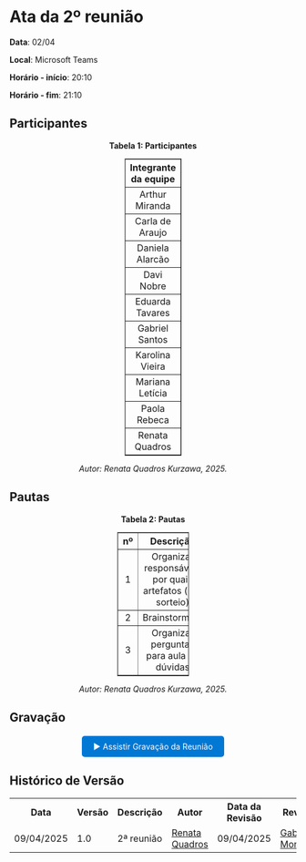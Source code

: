 # Ata da 2º reunião

**Data**: 02/04

**Local**: Microsoft Teams

**Horário - início**: 20:10

**Horário - fim**: 21:10

## Participantes

<p align="center"><strong>Tabela 1: Participantes</strong></p>
<table style="margin: auto; width: 20%; border-collapse: collapse;" border="1" cellpadding="8">
  <thead>
    <tr>
      <th style="text-align: center;">Integrante da equipe</th>
      <th style="text-align: center;">Presente</th>
    </tr>
  </thead>
  <tbody>
    <tr>
      <td style="text-align: center;">Arthur Miranda</td>
      <td style="text-align: center;">X</td>
    </tr>
    <tr>
      <td style="text-align: center;">Carla de Araujo</td>
      <td style="text-align: center;">X</td>
    </tr>
    <tr>
      <td style="text-align: center;">Daniela Alarcão</td>
      <td style="text-align: center;">X</td>
    </tr>
    <tr>
      <td style="text-align: center;">Davi Nobre</td>
      <td style="text-align: center;">X</td>
    </tr>
    <tr>
      <td style="text-align: center;">Eduarda Tavares</td>
      <td style="text-align: center;">X</td>
    </tr>
    <tr>
      <td style="text-align: center;">Gabriel Santos</td>
      <td style="text-align: center;">X</td>
    </tr>
    <tr>
      <td style="text-align: center;">Karolina Vieira</td>
      <td style="text-align: center;">X</td>
    </tr>
    <tr>
      <td style="text-align: center;">Mariana Letícia</td>
      <td style="text-align: center;">X</td>
    </tr>
    <tr>
      <td style="text-align: center;">Paola Rebeca</td>
      <td style="text-align: center;">X</td>
    </tr>
    <tr>
      <td style="text-align: center;">Renata Quadros</td>
      <td style="text-align: center;">X</td>
    </tr>
  </tbody>
</table>
<p align="center"><em>Autor: Renata Quadros Kurzawa, 2025.</em></p>

## Pautas

<p align="center"><strong>Tabela 2: Pautas</strong></p>
<table style="margin: auto; width: 25%; border-collapse: collapse;" border="1" cellpadding="8">
  <thead>
    <tr>
      <th style="text-align: center;">nº</th>
      <th style="text-align: center;">Descrição</th>
    </tr>
  </thead>
  <tbody>
    <tr>
      <td style="text-align: center;">1</td>
      <td style="text-align: center;">Organizar responsáveis por quais artefatos (por sorteio)</td>
    </tr>
    <tr>
      <td style="text-align: center;">2</td>
      <td style="text-align: center;">Brainstorming</td>
    </tr>
    <tr>
      <td style="text-align: center;">3</td>
      <td style="text-align: center;">Organizar perguntas para aula de dúvidas</td>
    </tr>
  </tbody>
</table>

<p align="center"><em>Autor: Renata Quadros Kurzawa, 2025.</em></p>

## Gravação

<div style="text-align: center; margin-top: 20px;">
  <a href="https://unbbr.sharepoint.com/sites/Arquiteturaedesenhodesoftwaregrupo06/Documentos%20Compartilhados/General/Recordings/Reuni%C3%A3o%20em%20_General_-20250402_201231-Grava%C3%A7%C3%A3o%20de%20Reuni%C3%A3o.mp4?web=1&referrer=Teams.TEAMS-WEB&referrerScenario=MeetingChicletGetLink.view" target="_blank" style="display: inline-block; padding: 10px 20px; background-color: #0078d4; color: white; text-decoration: none; border-radius: 5px;">
    ▶️ Assistir Gravação da Reunião
  </a>
</div>

## Histórico de Versão

<div align="center">
    <table>
        <tr>
            <th>Data</th>
            <th>Versão</th>
            <th>Descrição</th>
            <th>Autor</th>
            <th>Data da Revisão</th>
            <th>Revisor</th>
        </tr>
        <tr>
            <td>09/04/2025</td>
            <td>1.0</td>
            <td>2ª reunião</td>
            <td><a href="https://github.com/RenataKurzawa">Renata Quadros</a></td>
            <td>09/04/2025</td>
            <td><a href="https://github.com/GabrielSMonteiro">Gabriel Monteiro</a></td>
        </tr>
    </table>
</div>
